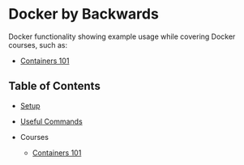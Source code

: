 # Docker by Backwards

Docker functionality showing example usage while covering Docker courses, such as:

- [Containers 101](https://www.udemy.com/containers-101)

## Table of Contents

- [Setup](docs/setup.md)
  
- [Useful Commands](docs/commands.md) 

- Courses

  - [Containers 101](containers-101/README.md)